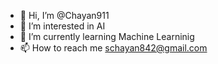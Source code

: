 - 👋 Hi, I’m @Chayan911
- 👀 I’m interested in AI
- 🌱 I’m currently learning Machine Learninig
- 📫 How to reach me schayan842@gmail.com

<!---
Chayan911/Chayan911 is a ✨ special ✨ repository because its `README.md` (this file) appears on your GitHub profile.
You can click the Preview link to take a look at your changes.
--->


